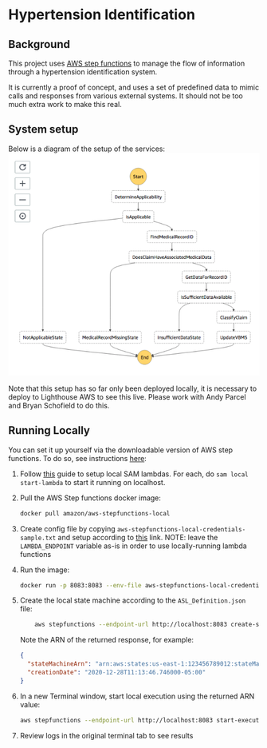# Hypertension Identification

## Background

This project uses [AWS step functions](https://aws.amazon.com/step-functions/) to manage the flow of information through a hypertension identification system.

It is currently a proof of concept, and uses a set of predefined data to mimic calls and responses from various external systems. It should not be too much extra work to make this real.

## System setup

Below is a diagram of the setup of the services:
![AWS Diagram](docs/AWS_Step_Function_Diagram.png)

Note that this setup has so far only been deployed locally, it is necessary to deploy to Lighthouse AWS to see this live. Please work with Andy Parcel and Bryan Schofield to do this.

## Running Locally

You can set it up yourself via the downloadable version of AWS step functions. To do so, see instructions [here](https://docs.aws.amazon.com/step-functions/latest/dg/sfn-local-docker.html):

1. Follow [this](https://docs.aws.amazon.com/step-functions/latest/dg/sfn-local-lambda.html) guide to setup local SAM lambdas. For each, do `sam local start-lambda` to start it running on localhost.

2. Pull the AWS Step functions docker image:

   ```sh
   docker pull amazon/aws-stepfunctions-local
   ```

3. Create config file by copying `aws-stepfunctions-local-credentials-sample.txt` and setup according to [this](https://docs.aws.amazon.com/step-functions/latest/dg/sfn-local-config-options.html#docker-credentials) link. NOTE: leave the `LAMBDA_ENDPOINT` variable as-is in order to use locally-running lambda functions

4. Run the image:

   ```sh
   docker run -p 8083:8083 --env-file aws-stepfunctions-local-credentials.txt amazon/aws-stepfunctions-local
   ```

5. Create the local state machine according to the `ASL_Definition.json` file:

   ```sh
       aws stepfunctions --endpoint-url http://localhost:8083 create-state-machine --definition "$(cat ASL_Definition.json)" --name "Hypertension" --role-arn "arn:aws:iam::012345678901:role/DummyRole"
   ```

   Note the ARN of the returned response, for example:

   ```json
   {
     "stateMachineArn": "arn:aws:states:us-east-1:123456789012:stateMachine:Hypertension",
     "creationDate": "2020-12-28T11:13:46.746000-05:00"
   }
   ```

6. In a new Terminal window, start local execution using the returned ARN value:

   ```sh
   aws stepfunctions --endpoint-url http://localhost:8083 start-execution --state-machine-arn arn:aws:states:us-east-1:123456789012:stateMachine:Hypertension --input "$(cat sample_input.json)"
   ```

7. Review logs in the original terminal tab to see results
